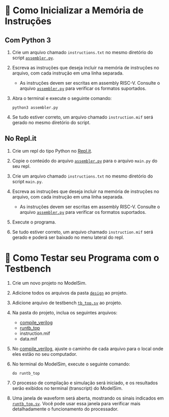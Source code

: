 # 📝 Como Inicializar a Memória de Instruções

## Com Python 3

1. Crie um arquivo chamado `instructions.txt` no mesmo diretório do script [`assembler.py`](assembler.py).

2. Escreva as instruções que deseja incluir na memória de instruções no arquivo, com cada instrução em uma linha separada.
    - As instruções devem ser escritas em assembly RISC-V. Consulte o arquivo [`assembler.py`](assembler.py) para verificar os formatos suportados.

3. Abra o terminal e execute o seguinte comando:
    ```shell
    python3 assembler.py
    ```

4. Se tudo estiver correto, um arquivo chamado `instruction.mif` será gerado no mesmo diretório do script.

## No Repl.it

1. Crie um repl do tipo Python no [Repl.it](https://repl.it/).

2. Copie o conteúdo do arquivo [`assembler.py`](assembler.py) para o arquivo `main.py` do seu repl.

3. Crie um arquivo chamado `instructions.txt` no mesmo diretório do script `main.py`.

4. Escreva as instruções que deseja incluir na memória de instruções no arquivo, com cada instrução em uma linha separada.
    - As instruções devem ser escritas em assembly RISC-V. Consulte o arquivo [`assembler.py`](assembler.py) para verificar os formatos suportados.

5. Execute o programa.

6. Se tudo estiver correto, um arquivo chamado `instruction.mif` será gerado e poderá ser baixado no menu lateral do repl.

# 🧪 Como Testar seu Programa com o Testbench

1. Crie um novo projeto no ModelSim.

2. Adicione todos os arquivos da pasta [`design`](design) ao projeto.

3. Adicione arquivo de testbench [`tb_top.sv`](tb_top.sv) ao projeto.

4. Na pasta do projeto, inclua os seguintes arquivos:
    - [compile_verilog](compile_verilog)
    - [runtb_top](runtb_top)
    - instruction.mif
    - data.mif

5. No [compile_verilog](compile_verilog), ajuste o caminho de cada arquivo para o local onde eles estão no seu computador.

6. No terminal do ModelSim, execute o seguinte comando:
    ```shell
    do runtb_top
    ```

7. O processo de compilação e simulação será iniciado, e os resultados serão exibidos no terminal (transcript) do ModelSim.

8. Uma janela de waveform será aberta, mostrando os sinais indicados em [`runtb_top.sv`](runtb_top.sv). Você pode usar essa janela para verificar mais detalhadamente o funcionamento do processador.
